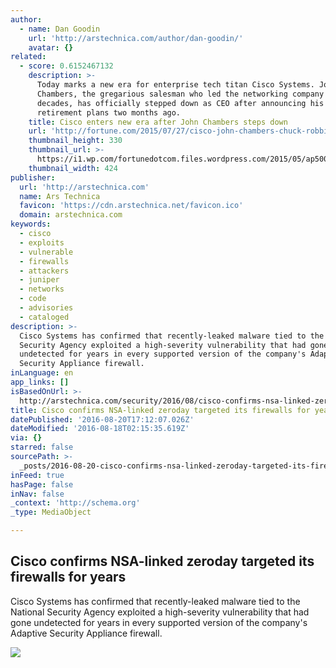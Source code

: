 ```yaml
---
author:
  - name: Dan Goodin
    url: 'http://arstechnica.com/author/dan-goodin/'
    avatar: {}
related:
  - score: 0.6152467132
    description: >-
      Today marks a new era for enterprise tech titan Cisco Systems. John
      Chambers, the gregarious salesman who led the networking company for two
      decades, has officially stepped down as CEO after announcing his
      retirement plans two months ago.
    title: Cisco enters new era after John Chambers steps down
    url: 'http://fortune.com/2015/07/27/cisco-john-chambers-chuck-robbins/'
    thumbnail_height: 330
    thumbnail_url: >-
      https://i1.wp.com/fortunedotcom.files.wordpress.com/2015/05/ap500856814980.jpg?fit=440%2C330&ssl=1
    thumbnail_width: 424
publisher:
  url: 'http://arstechnica.com'
  name: Ars Technica
  favicon: 'https://cdn.arstechnica.net/favicon.ico'
  domain: arstechnica.com
keywords:
  - cisco
  - exploits
  - vulnerable
  - firewalls
  - attackers
  - juniper
  - networks
  - code
  - advisories
  - cataloged
description: >-
  Cisco Systems has confirmed that recently-leaked malware tied to the National
  Security Agency exploited a high-severity vulnerability that had gone
  undetected for years in every supported version of the company's Adaptive
  Security Appliance firewall.
inLanguage: en
app_links: []
isBasedOnUrl: >-
  http://arstechnica.com/security/2016/08/cisco-confirms-nsa-linked-zeroday-targeted-its-firewalls-for-years/
title: Cisco confirms NSA-linked zeroday targeted its firewalls for years
datePublished: '2016-08-20T17:12:07.026Z'
dateModified: '2016-08-18T02:15:35.619Z'
via: {}
starred: false
sourcePath: >-
  _posts/2016-08-20-cisco-confirms-nsa-linked-zeroday-targeted-its-firewalls-for.md
inFeed: true
hasPage: false
inNav: false
_context: 'http://schema.org'
_type: MediaObject

---
```

<article style=""><h1>Cisco confirms NSA-linked zeroday targeted its firewalls for years</h1><p>Cisco Systems has confirmed that recently-leaked malware tied to the National Security Agency exploited a high-severity vulnerability that had gone undetected for years in every supported version of the company's Adaptive Security Appliance firewall.</p><img src="http://cdn.arstechnica.net/wp-content/uploads/2016/08/firewalls.jpg" /></article>